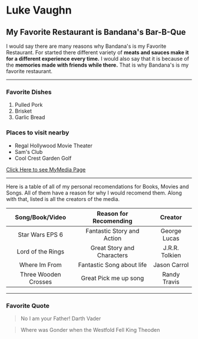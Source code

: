 # Luke Vaughn

## My Favorite Restaurant is Bandana's Bar-B-Que

I would say there are many reasons why Bandana's is my Favorite Restaurant. For started there different variety of **meats and sauces make it for a different experience every time.** I would also say that it is because of the **memories made with friends while there.** That is why Bandana's is my favorite restaurant.

---

### Favorite Dishes
1. Pulled Pork
2. Brisket
3. Garlic Bread

### Places to visit nearby
- Regal Hollywood Movie Theater
- Sam's Club
- Cool Crest Garden Golf

[Click Here to see MyMedia Page](MyMedia.md)

---

Here is a table of all of my personal recomendations for  Books, Movies and Songs. All 
of them have a reason for why I would recomend them. Along with that, listed is all 
the creators of the media.

| Song/Book/Video | Reason for Recomending | Creator |
|       :---:     |           :---:        |  :---:  |
|Star Wars EPS 6  | Fantastic Story and Action | George Lucas |
|Lord of the Rings| Great Story and Characters | J.R.R. Tolkien|
|Where Im From| Fantastic Song about life | Jason Carrol|
|Three Wooden Crosses| Great Pick me up song | Randy Travis |

---

### Favorite Quote

> No I am your Father!
Darth Vader

> Where was Gonder when the Westfold Fell
King Theoden